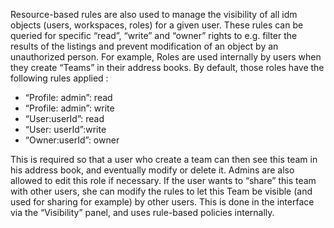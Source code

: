 
Resource-based rules are also used to manage the visibility of all idm objects (users, workspaces, roles) for a given user. These rules can be queried for specific “read”, “write” and “owner” rights to e.g. filter the results of the listings and prevent modification of an object by an unauthorized person. 
For example, Roles are used internally by users when they create “Teams” in their address books. By default, those roles have the following rules applied :

- “Profile: admin”: read
- “Profile: admin”: write
- “User:userId”: read
- “User: userId”:write
- “Owner:userId”: owner

This is required so that a user who create a team can then see this team in his address book, and eventually modify or delete it. Admins are also allowed to edit this role if necessary. If the user wants to “share” this team with other users, she can modify the rules to let this Team be visible (and used for sharing for example) by other users. This is done in the interface via the “Visibility” panel, and uses rule-based policies internally.  
